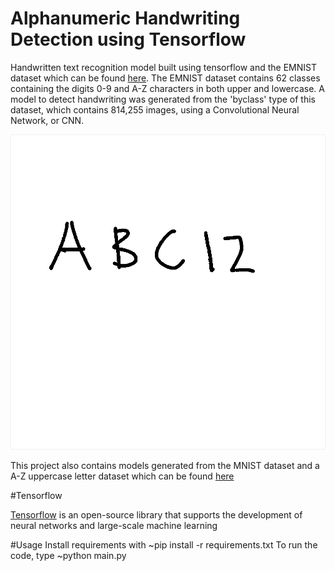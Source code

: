# Alphanumeric Handwriting Detection using Tensorflow

Handwritten text recognition model built using tensorflow and the EMNIST dataset which can be found [here](https://www.nist.gov/itl/products-and-services/emnist-dataset). The EMNIST dataset contains 62 classes containing the digits 0-9 and A-Z characters in both upper and lowercase. A model to detect handwriting was generated from the 'byclass' type of this dataset, which contains 814,255 images, using a Convolutional Neural Network, or CNN. 

![alt text](https://github.com/mpeng72/handwritingdetection/blob/main/img/img_0.png)

This project also contains models generated from the MNIST dataset and a A-Z uppercase letter dataset which can be found [here](https://www.kaggle.com/datasets/sachinpatel21/az-handwritten-alphabets-in-csv-format)

#Tensorflow

[Tensorflow](https://www.tensorflow.org/api_docs/python/tf) is an open-source library that supports the development of neural networks and large-scale machine learning

#Usage
Install requirements with ~pip install -r requirements.txt
To run the code, type ~python main.py


